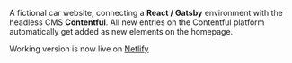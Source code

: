 A fictional car website, connecting a **React / Gatsby** environment with the headless CMS **Contentful**. 
All new entries on the Contentful platform automatically get added as new elements on the homepage. 

Working version is now live on [Netlify](https://cars-2po.netlify.app)
